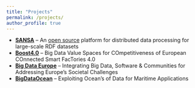 ```yaml
---
title: "Projects"
permalink: /projects/
author_profile: true
---
```


* **[SANSA](http://sansa-stack.net/)** – An [open source](https://github.com/SANSA-Stack) platform for distributed data processing for large-scale RDF datasets
* **[Boost4.0](http://boost40.eu/)** – Big Data Value Spaces for COmpetitiveness of European COnnected Smart FacTories 4.0
* **[Big Data Europe](https://www.big-data-europe.eu/)** – Integrating Big Data, Software & Communities for Addressing Europe’s Societal Challenges
* **[BigDataOcean](http://www.bigdataocean.eu/)** – Exploiting Ocean’s of Data for Maritime Applications